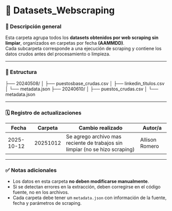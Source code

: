 # 📁 Datasets_Webscraping

### 📘 Descripción general
Esta carpeta agrupa todos los **datasets obtenidos por web scraping sin limpiar**, organizados en carpetas por fecha **(AAMMDD)**.  
Cada subcarpeta corresponde a una ejecución de scraping y contiene los datos crudos antes del procesamiento o limpieza.

---

### 📁 Estructura
├── 20240508/
│ ├── puestosbase_crudas.csv
│ ├── linkedin_titulos.csv
│ └── metadata.json
├── 20240610/
│ ├── puestos_crudas.csv
│ └── metadata.json


---

### 🗓️ Registro de actualizaciones
| Fecha | Carpeta | Cambio realizado | Autor/a |
|--------|----------|------------------|----------|
| 2025-10-12 | 20251012 | Se agrego archivo mas reciente de trabajos sin limpiar (no se hizo scraping) | Allison Romero |


---

### ✅ Notas adicionales
- Los datos en esta carpeta **no deben modificarse manualmente**.  
- Si se detectan errores en la extracción, deben corregirse en el código fuente, no en los archivos.  
- Cada carpeta debe tener un `metadata.json` con información de la fuente, fecha y parámetros de scraping.
